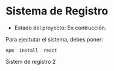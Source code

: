 <h1> Sistema de Registro</h1>

- Estado del proyecto: En contrucción.

Para ejectutar el sistema, debes poner:

  ```npm  install  react```

Sistem de registro 2
